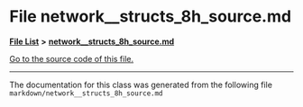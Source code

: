 
# File network\_\_structs\_8h\_source.md


[**File List**](files.md) **>** [**network\_\_structs\_8h\_source.md**](network____structs__8h__source_8md.md)

[Go to the source code of this file.](network____structs__8h__source_8md_source.md)



























------------------------------
The documentation for this class was generated from the following file `markdown/network__structs_8h_source.md`